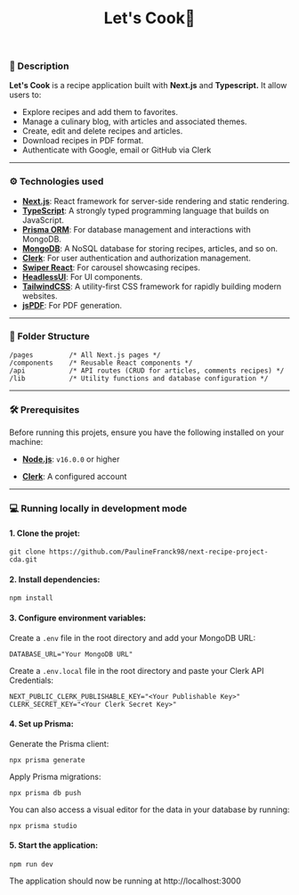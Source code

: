 <h1 align="center">Let's Cook🥗</h1>

<br/>

### 📃 Description

__Let's Cook__ is a recipe application built with __Next.js__ and __Typescript.__ It allow users to:

* Explore recipes and add them to favorites.
* Manage a culinary blog, with articles and associated themes.
* Create, edit and delete recipes and articles.
* Download recipes in PDF format.
* Authenticate with Google, email or GitHub via Clerk

---

### ⚙️ Technologies used

* __[Next.js](https://nextjs.org/)__:  React framework for server-side rendering and static rendering.
* __[TypeScript](https://www.typescriptlang.org/)__:  A strongly typed programming language that builds on JavaScript.
* __[Prisma ORM](https://www.prisma.io/)__:  For database management and interactions with MongoDB.
* __[MongoDB](https://www.mongodb.com/fr-fr)__:  A NoSQL database for storing recipes, articles, and so on.
* __[Clerk](https://clerk.com/)__:  For user authentication and authorization management.
* __[Swiper React](https://swiperjs.com/react)__:  For carousel showcasing recipes.
* __[HeadlessUI](https://headlessui.com/)__:  For UI components.
* __[TailwindCSS](https://tailwindcss.com/)__:  A utility-first CSS framework for rapidly building modern websites. 
* __[jsPDF](https://artskydj.github.io/jsPDF/docs/jsPDF.html)__:  For PDF generation.

---

### 📁 Folder Structure
```
/pages         /* All Next.js pages */
/components    /* Reusable React components */
/api           /* API routes (CRUD for articles, comments recipes) */
/lib           /* Utility functions and database configuration */
```
---

### 🛠️ Prerequisites

Before running this projets, ensure you have the following installed on your machine: 

* __[Node.js](https://nodejs.org)__:  `v16.0.0` or higher
  

* __[Clerk](https://clerk.com/)__:  A configured account

---

### 💻 Running locally in development mode


#### 1. __Clone the projet:__
   
```
git clone https://github.com/PaulineFranck98/next-recipe-project-cda.git
```


#### 2. __Install dependencies:__

```
npm install
```


#### 3. __Configure environment variables:__

Create a `.env` file in the root directory and add your MongoDB URL: 
```
DATABASE_URL="Your MongoDB URL"
```


Create a `.env.local` file in the root directory and paste your Clerk API Credentials:
```
NEXT_PUBLIC_CLERK_PUBLISHABLE_KEY="<Your Publishable Key>"
CLERK_SECRET_KEY="<Your Clerk Secret Key>"
```


#### 4. __Set up Prisma:__

Generate the Prisma client:
```
npx prisma generate
```

Apply Prisma migrations:
```
npx prisma db push
```

You can also access a visual editor for the data in your database by running:
```
npx prisma studio
```


#### 5. __Start the application:__
```
npm run dev
```

The application should now be running at http://localhost:3000


